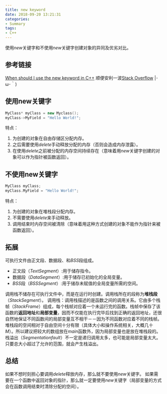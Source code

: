 ```yaml
---
title: new keyword
date: 2018-09-20 13:21:31
categories:
- Summary
tags:
- C++
---
```

使用$new$关键字和不使用$new$关键字创建对象的异同及优劣对比。
<!--more-->
## 参考链接
[When should I use the new keyword in C++](https://stackoverflow.com/questions/655065/when-should-i-use-the-new-keyword-in-c)
顺便安利一波[Stack Overflow](https://stackoverflow.com/) |･ω･｀)
## 使用new关键字
```C++
MyClass* myClass = new Myclass();
myClass->MyField = "Hello World!";
```
特点：
1. 为创建的对象在自由存储区分配内存。
2. 之后需要使用$delete$手动释放分配的内存（否则会造成内存泄露）。
3. 在使用$delete$之前被分配的内存空间持续存在（意味着用$new$关键字创建的对象可以作为指针被函数返回）。

## 不使用new关键字
```C++
MyClass myClass;
myClass.MyField = "Hello World!";
```
特点：
1. 为创建的对象在堆栈段分配内存。
2. 不需要使用$delete$来手动释放。
3. 调用结束时内存空间被清除（意味着用这种方式创建的对象不能作为指针来被函数返回）。

## 拓展
可执行文件由正文段、数据段、和$BSS$段组成。
- 正文段（$Text Segment$）:用于储存指令。
- 数据段（$Data Segment$）:用于储存已初始化的全局变量。
- $BSS$段（$BSS Segment$）:用于储存未赋值的全局变量所需的空间。

调用栈不储存在可执行文件中，而是在运行时创建。调用栈所在的段称为**堆栈段**（$Stack Segment$）。
调用栈：调用栈描述的是函数之间的调用关系。它由多个栈帧（$Stack Frame$）组成，每个栈帧对应着一个未运行完的函数。栈帧中保存了该函数的**返回地址**和**局部变量**，因而不仅能在执行完毕后找到正确的返回地址，还很自然地保证不同函数间的局部变量互不相干－－因为不同函数对应着不同的栈帧。
堆栈段的空间相对于自由空间十分有限（具体大小和操作系统相关，大概几十$M$）。所以建议把较大的数组放在$main$函数外，因为局部变量也是放在堆栈段的。栈溢出（$Segmentation fault$）不一定是递归调用太多，也可能是局部变量太大。只要总大小超过了允许的范围，就会产生栈溢出。
## 总结
如果不想时刻担心要调用$delete$释放内存，那么就不要使用$new$关键字。
如果需要在一个函数中返回对象的指针，那么就一定要使用$new$关键字（局部变量的方式会在函数调用结束时清除分配的空间）。